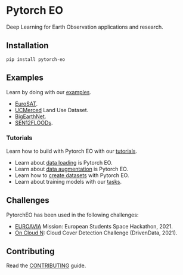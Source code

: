 # Pytorch EO

Deep Learning for Earth Observation applications and research.

## Installation

```
pip install pytorch-eo
```

## Examples

Learn by doing with our [examples](https://github.com/earthpulse/pytorch_eo/tree/main/examples).

- [EuroSAT](examples/eurosat.ipynb).
- [UCMerced](examples/ucmerced.ipynb) Land Use Dataset.
- [BigEarthNet](examples/big_earth_net.ipynb).
- [SEN12FLOODs](examples/sen12floods.ipynb).

### Tutorials

Learn how to build with Pytorch EO with our [tutorials](https://github.com/earthpulse/pytorch_eo/tree/main/tutorials).

- Learn about [data loading](tutorials/00_data_loading.ipynb) is Pytorch EO.
- Learn about [data augmentation](tutorials/00_data_augmentation.ipynb) is Pytorch EO.
- Learn how to [create datasets](tutorials/02_creating_datasets.ipynb) with Pytorch EO.
- Learn about training models with our [tasks](tutorials/03_tasks.ipynb).

## Challenges

PytorchEO has been used in the following challenges:

- [EUROAVIA](./challenges/euroavia_hackathon_21) Mission: European Students Space Hackathon, 2021.
- [On Cloud N](./challenges/OnCloudN): Cloud Cover Detection Challenge (DrivenData, 2021).

<!-- ### Build your own Datasets

Using SCAN you can annotate your own data and access it directly through Pytorch EO. -->

<!-- ## Research

Pytorch EO can be a useful tool for research:

- Flexibility: build and experiment with new models for EO applications.
- Reproducibility: use same data splits and random seeds to compare with others.

See the [examples](https://github.com/earthpulse/pytorch_eo/tree/main/examples).

## Production

Pytorch EO was built with production in mind from the beginning:

- Optimize model for production.
- Export models to torchscript.
- Upload models to our Models Universe
- Use models directly through SPAI

See the [examples](https://github.com/earthpulse/pytorch_eo/tree/main/examples). -->

<!-- ## Documentation

Read our [docs](https://earthpulse.github.io/pytorch_eo/). -->

## Contributing

Read the [CONTRIBUTING](https://github.com/earthpulse/pytorch_eo/blob/main/CONTRIBUTING.md) guide.
